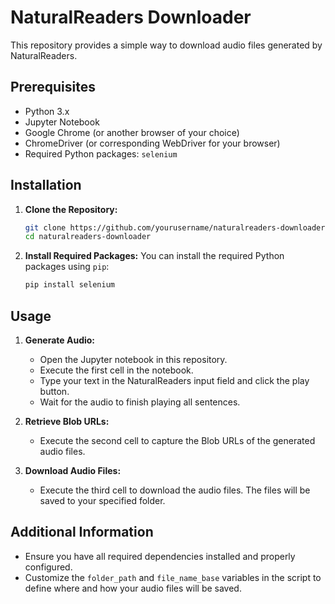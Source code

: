 # NaturalReaders Downloader

This repository provides a simple way to download audio files generated by NaturalReaders.

## Prerequisites

- Python 3.x
- Jupyter Notebook
- Google Chrome (or another browser of your choice)
- ChromeDriver (or corresponding WebDriver for your browser)
- Required Python packages: `selenium`

## Installation

1. **Clone the Repository:**
   ```sh
   git clone https://github.com/yourusername/naturalreaders-downloader.git
   cd naturalreaders-downloader
   ```

2. **Install Required Packages:**
   You can install the required Python packages using `pip`:
   ```sh
   pip install selenium
   ```

## Usage

1. **Generate Audio:**
   - Open the Jupyter notebook in this repository.
   - Execute the first cell in the notebook.
   - Type your text in the NaturalReaders input field and click the play button.
   - Wait for the audio to finish playing all sentences.

2. **Retrieve Blob URLs:**
   - Execute the second cell to capture the Blob URLs of the generated audio files.

3. **Download Audio Files:**
   - Execute the third cell to download the audio files. The files will be saved to your specified folder.

## Additional Information

- Ensure you have all required dependencies installed and properly configured.
- Customize the `folder_path` and `file_name_base` variables in the script to define where and how your audio files will be saved.
